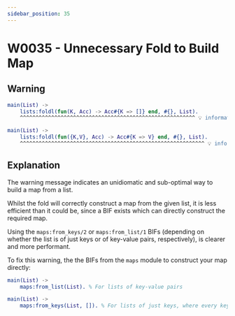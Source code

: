 ```yaml
---
sidebar_position: 35
---
```


# W0035 - Unnecessary Fold to Build Map

## Warning

```erlang
main(List) ->
    lists:foldl(fun(K, Acc) -> Acc#{K => []} end, #{}, List).
    ^^^^^^^^^^^^^^^^^^^^^^^^^^^^^^^^^^^^^^^^^^^^^^^^^^^^^^^^ 💡 information: Unnecessary explicit fold to construct map from list.
```

```erlang
main(List) ->
    lists:foldl(fun({K,V}, Acc) -> Acc#{K => V} end, #{}, List).
    ^^^^^^^^^^^^^^^^^^^^^^^^^^^^^^^^^^^^^^^^^^^^^^^^^^^^^^^^^^^ 💡 information: Unnecessary explicit fold to construct map from list.
```

## Explanation

The warning message indicates an unidiomatic and sub-optimal way to build a map
from a list.

Whilst the fold will correctly construct a map from the given list, it is less
efficient than it could be, since a BIF exists which can directly construct
the required map.

Using the `maps:from_keys/2` or `maps:from_list/1` BIFs (depending on whether the list
is of just keys or of key-value pairs, respectively), is clearer and more performant.

To fix this warning, the the BIFs from the `maps` module to construct your map directly:

```erlang
main(List) ->
    maps:from_list(List). % For lists of key-value pairs
```

```erlang
main(List) ->
    maps:from_keys(List, []). % For lists of just keys, where every key is given the same value
```
